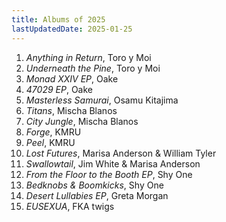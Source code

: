 ```yaml
---
title: Albums of 2025
lastUpdatedDate: 2025-01-25
---
```


1. *Anything in Return*, Toro y Moi
2. *Underneath the Pine*, Toro y Moi
3. *Monad XXIV EP*, Oake
4. *47029 EP*, Oake
5. *Masterless Samurai*, Osamu Kitajima
6. *Titans*, Mischa Blanos
7. *City Jungle*, Mischa Blanos
8. *Forge*, KMRU
9. *Peel*, KMRU
10. *Lost Futures*, Marisa Anderson & William Tyler
11. *Swallowtail*, Jim White & Marisa Anderson
12. *From the Floor to the Booth EP*, Shy One
13. *Bedknobs & Boomkicks*, Shy One
14. *Desert Lullabies EP*, Greta Morgan
15. *EUSEXUA*, FKA twigs